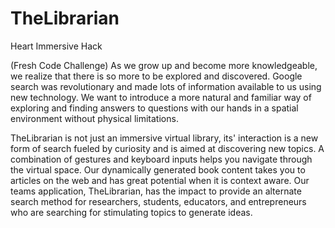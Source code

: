 # TheLibrarian
Heart Immersive Hack 


(Fresh Code Challenge) 
As we grow up and become more knowledgeable, we realize that there is so more to be explored and discovered. Google search was revolutionary and made lots of information available to us using new technology. We want to introduce a more natural and familiar way of exploring and finding answers to questions with our hands in a spatial environment without physical limitations. 

TheLibrarian is not just an immersive virtual library, its' interaction is a new form of search fueled by curiosity and is aimed at discovering new topics. A combination of gestures and keyboard inputs helps you navigate through the virtual space. Our dynamically generated book content takes you to articles on the web and has great potential when it is context aware. Our teams application, TheLibrarian, has the impact to provide an alternate search method for researchers, students, educators, and entrepreneurs who are searching for stimulating topics to generate ideas.
